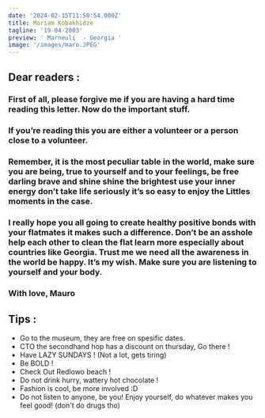 ```yaml
---
date: '2024-02-15T11:50:54.000Z'
title: Mariam Kobakhidze
tagline: '19-04-2003'
preview: ' Marneuli  - Georgia '
image: '/images/maro.JPEG'
---
```


## Dear readers :

### First of all, please forgive me if you are having a hard time reading this letter. Now do the important stuff.

### If you’re reading this you are either a volunteer or a person close to a volunteer.

### Remember, it is the most peculiar table in the world, make sure you are being, true to yourself and to your feelings, be free darling brave and shine shine the brightest use your inner energy don’t take life seriously it’s so easy to enjoy the Littles moments in the case.

### I really hope you all going to create healthy positive bonds with your flatmates it makes such a difference. Don’t be an asshole help each other to clean the flat learn more especially about countries like Georgia. Trust me we need all the awareness in the world be happy. It’s my wish. Make sure you are listening to yourself and your body.

### With love, Mauro

## Tips :

- Go to the museum, they are free on spesific dates.
- CTO the secondhand hop has a discount on thursday, Go there !
- Have LAZY SUNDAYS ! (Not a lot, gets tiring)
- Be BOLD !
- Check Out Redlowo beach !
- Do not drink hurry, wattery hot chocolate !
- Fashion is cool, be more involved :D
- Do not listen to anyone, be you! Enjoy yourself, do whatever makes you feel good! (don't do drugs tho)
